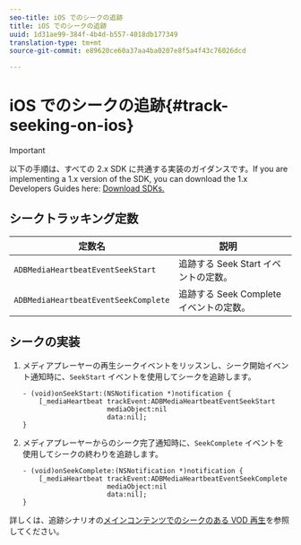 ```yaml
---
seo-title: iOS でのシークの追跡
title: iOS でのシークの追跡
uuid: 1d31ae99-384f-4b4d-b557-4018db177349
translation-type: tm+mt
source-git-commit: e89620ce60a37aa4ba0207e8f5a4f43c76026dcd

---
```



# iOS でのシークの追跡{#track-seeking-on-ios}

>[!IMPORTANT]
>
>以下の手順は、すべての 2.x SDK に共通する実装のガイダンスです。If you are implementing a 1.x version of the SDK, you can download the 1.x Developers Guides here: [Download SDKs.](/help/sdk-implement/download-sdks.md)

## シークトラッキング定数

| 定数名 | 説明     |
|---|---|
| `ADBMediaHeartbeatEventSeekStart` | 追跡する Seek Start イベントの定数。 |
| `ADBMediaHeartbeatEventSeekComplete` | 追跡する Seek Complete イベントの定数。 |

## シークの実装

1. メディアプレーヤーの再生シークイベントをリッスンし、シーク開始イベント通知時に、`SeekStart` イベントを使用してシークを追跡します。

   ```
   - (void)onSeekStart:(NSNotification *)notification { 
       [_mediaHeartbeat trackEvent:ADBMediaHeartbeatEventSeekStart  
                        mediaObject:nil  
                        data:nil]; 
   }
   ```

1. メディアプレーヤーからのシーク完了通知時に、`SeekComplete` イベントを使用してシークの終わりを追跡します。

   ```
   - (void)onSeekComplete:(NSNotification *)notification { 
       [_mediaHeartbeat trackEvent:ADBMediaHeartbeatEventSeekComplete  
                        mediaObject:nil  
                        data:nil]; 
   }
   ```

詳しくは、追跡シナリオの[メインコンテンツでのシークのある VOD 再生](/help/sdk-implement/tracking-scenarios/vod-seeking.md)を参照してください。
